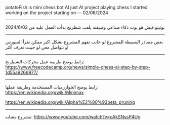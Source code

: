 potatoFish is mini chess bot AI
just AI project playing chess
I started working on the project starting on — 02/06/2024
- - - -
بوتيتو فيش هو بوت ذكاء صناعي وضيفته يلعب شطرنج بدأت العمل عليه من 2024/6/02
- - - -
بعض مصادر البسيطة للمشروع لو حابب تفهم المشروع بشكل اكبر 
ممكن تقرأ السورس او تتواصل معي لو حبيت تعرف اكثر
- - - -
رابط يوضح طريقة عمل محركات الشطرنج:
https://www.freecodecamp.org/news/simple-chess-ai-step-by-step-1d55a9266977/
- - - -
رابط يوضح الخوارزميات المستخدمة وطريقة عملها:
https://en.wikipedia.org/wiki/Minimax


https://en.wikipedia.org/wiki/Alpha%E2%80%93beta_pruning
- - - -
مشروع مشابه:
https://www.youtube.com/watch?v=oAkSNssP4Ug
